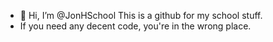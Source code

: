 - 👋 Hi, I’m @JonHSchool
This is a github for my school stuff.
- If you need any decent code, you're in the wrong place.
<!---
JonHSchool/JonHSchool is a ✨ special ✨ repository because its `README.md` (this file) appears on your GitHub profile.
You can click the Preview link to take a look at your changes.
--->
